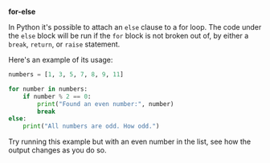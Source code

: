 **for-else**

In Python it's possible to attach an `else` clause to a for loop. The code under the `else` block will be run if the `for` block is not broken out of, by either a `break`, `return`, or `raise` statement.

Here's an example of its usage:
```py
numbers = [1, 3, 5, 7, 8, 9, 11]

for number in numbers:
    if number % 2 == 0:
        print("Found an even number:", number)
        break
else:
    print("All numbers are odd. How odd.")
```
Try running this example but with an even number in the list, see how the output changes as you do so.
